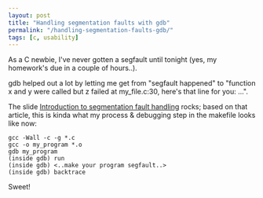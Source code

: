 ```yaml
---
layout: post
title: "Handling segmentation faults with gdb"
permalink: "/handling-segmentation-faults-gdb/"
tags: [c, usability]
---
```


As a C newbie, I've never gotten a segfault until tonight (yes, my homework's due in a couple of hours..).

gdb helped out a lot by letting me get from "segfault happened" to "function x and y were called but z failed at my_file.c:30, here's that line for you: ...".

The slide <a href="http://www.slideshare.net/noobyahoo/introduction-to-segmentation-fault-handling-5563036">Introduction to segmentation fault handling</a> rocks; based on that article, this is kinda what my process & debugging step in the makefile looks like now:

    gcc -Wall -c -g *.c
    gcc -o my_program *.o
    gdb my_program
    (inside gdb) run
    (inside gdb) <..make your program segfault..>
    (inside gdb) backtrace

Sweet!
